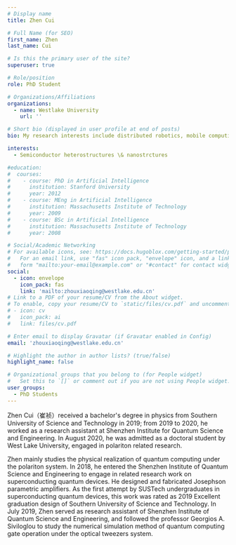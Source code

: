 ```yaml
---
# Display name
title: Zhen Cui

# Full Name (for SEO)
first_name: Zhen
last_name: Cui

# Is this the primary user of the site?
superuser: true

# Role/position
role: PhD Student

# Organizations/Affiliations
organizations:
  - name: Westlake University
    url: ''

# Short bio (displayed in user profile at end of posts)
bio: My research interests include distributed robotics, mobile computing and programmable matter.

interests:
  - Semiconductor heterostructures \& nanostrctures 

#education:
#  courses:
#    - course: PhD in Artificial Intelligence
#      institution: Stanford University
#      year: 2012
#    - course: MEng in Artificial Intelligence
#      institution: Massachusetts Institute of Technology
#      year: 2009
#    - course: BSc in Artificial Intelligence
#      institution: Massachusetts Institute of Technology
#      year: 2008

# Social/Academic Networking
# For available icons, see: https://docs.hugoblox.com/getting-started/page-builder/#icons
#   For an email link, use "fas" icon pack, "envelope" icon, and a link in the
#   form "mailto:your-email@example.com" or "#contact" for contact widget.
social:
  - icon: envelope
    icon_pack: fas
    link: 'mailto:zhouxiaoqing@westlake.edu.cn'
# Link to a PDF of your resume/CV from the About widget.
# To enable, copy your resume/CV to `static/files/cv.pdf` and uncomment the lines below.
# - icon: cv
#   icon_pack: ai
#   link: files/cv.pdf

# Enter email to display Gravatar (if Gravatar enabled in Config)
email: 'zhouxiaoqing@westlake.edu.cn'

# Highlight the author in author lists? (true/false)
highlight_name: false

# Organizational groups that you belong to (for People widget)
#   Set this to `[]` or comment out if you are not using People widget.
user_groups:
  - PhD Students
---
```


Zhen Cui（崔祯）received a bachelor's degree in physics from Southern University of Science and Technology in 2019; from 2019 to 2020, he worked as a research assistant at Shenzhen Institute for Quantum Science and Engineering. In August 2020, he was admitted as a doctoral student by West Lake University, engaged in polariton related research.

Zhen mainly studies the physical realization of quantum computing under the polariton system. In 2018, he entered the Shenzhen Institute of Quantum Science and Engineering to engage in related research work on superconducting quantum devices. He designed and fabricated Josephson parametric amplifiers. As the first attempt by SUSTech undergraduates in superconducting quantum devices, this work was rated as 2019 Excellent graduation design of Southern University of Science and Technology. In July 2019, Zhen served as research assistant of Shenzhen Institute of Quantum Science and Engineering, and followed the professor Georgios A. Siviloglou to study the numerical simulation method of quantum computing gate operation under the optical tweezers system.